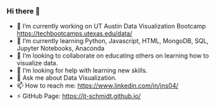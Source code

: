 ### Hi there 👋

<!--
**jt-schmidt/jt-schmidt** is a ✨ _special_ ✨ repository because its `README.md` (this file) appears on your GitHub profile.
Here are some ideas to get you started:
- 🔭 I’m currently working on UT Austin Data Visualization Bootcamp https://techbootcamps.utexas.edu/data/
- 🌱 I’m currently learning Python, Javascript, HTML, MongoDB, SQL, Jupyter Notebooks, Anaconda
- 👯 I’m looking to collaborate on educating others on learning how to visualize data.
- 🤔 I’m looking for help with learning new skills.
- 💬 Ask me about Data Visualization.
- 📫 How to reach me: https://www.linkedin.com/in/jns04/
- 😄 Pronouns: ...
- ⚡ Fun fact: ...
-->

- 🔭 I’m currently working on UT Austin Data Visualization Bootcamp https://techbootcamps.utexas.edu/data/
- 🌱 I’m currently learning Python, Javascript, HTML, MongoDB, SQL, Jupyter Notebooks, Anaconda
- 👯 I’m looking to collaborate on educating others on learning how to visualize data.
- 🤔 I’m looking for help with learning new skills.
- 💬 Ask me about Data Visualization.
- 📫 How to reach me: https://www.linkedin.com/in/jns04/  
- ⚡ GitHub Page:  https://jt-schmidt.github.io/
